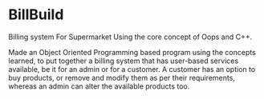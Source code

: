 # BillBuild
Billing system For Supermarket Using the core concept of Oops and C++.

Made an Object Oriented Programming based program using the concepts learned, to put together a billing system that has user-based services available, be it for an admin or for a customer. A customer has an option to buy products, or remove and modify them as per their requirements, whereas an admin can alter the available products too.
